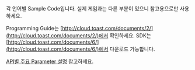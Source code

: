 
각 언어별 Sample Code입니다.
실제 게임과는 다른 부분이 있으니 참고용으로만 사용하세요.

Programming Guide는 [http://cloud.toast.com/documents/2/](http://cloud.toast.com/documents/2/)에서 확인하세요.
SDK는 [http://cloud.toast.com/documents/6/](http://cloud.toast.com/documents/6/)에서 다운로드 가능합니다.

[API별 주요 Parameter 설명](https://github.com/hongseok/toastanalytics/wiki/API%EB%B3%84%20%EC%A3%BC%EC%9A%94%20Parameter%20%EC%84%A4%EB%AA%85) 참고하세요.
